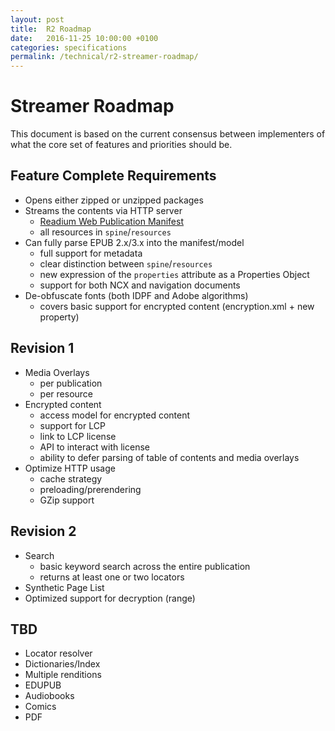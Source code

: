 ```yaml
---
layout: post
title:  R2 Roadmap
date:   2016-11-25 10:00:00 +0100
categories: specifications
permalink: /technical/r2-streamer-roadmap/
---
```


# Streamer Roadmap

This document is based on the current consensus between implementers of what the core set of features and priorities should be.

## Feature Complete Requirements

* Opens either zipped or unzipped packages
* Streams the contents via HTTP server
  * [Readium Web Publication Manifest](https://github.com/readium/webpub-manifest)
  * all resources in `spine`/`resources`
* Can fully parse EPUB 2.x/3.x into the manifest/model
  * full support for metadata
  * clear distinction between `spine`/`resources`
  * new expression of the `properties` attribute as a Properties Object
  * support for both NCX and navigation documents
* De-obfuscate fonts (both IDPF and Adobe algorithms)
  * covers basic support for encrypted content (encryption.xml + new property)

## Revision 1

* Media Overlays
  * per publication
  * per resource
* Encrypted content
  * access model for encrypted content
  * support for LCP
  * link to LCP license
  * API to interact with license
  * ability to defer parsing of table of contents and media overlays
* Optimize HTTP usage
  * cache strategy
  * preloading/prerendering
  * GZip support


## Revision 2

* Search
  * basic keyword search across the entire publication
  * returns at least one or two locators
* Synthetic Page List
* Optimized support for decryption (range)


## TBD

* Locator resolver
* Dictionaries/Index
* Multiple renditions
* EDUPUB
* Audiobooks
* Comics
* PDF
